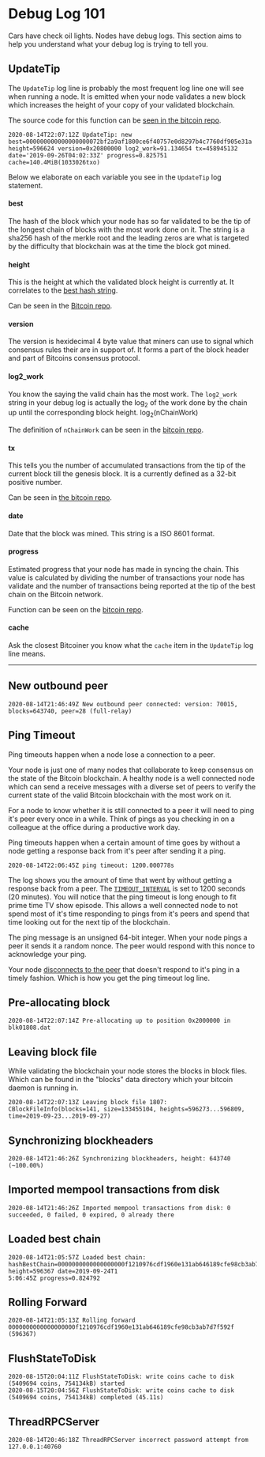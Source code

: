 # Debug Log 101

Cars have check oil lights. Nodes have debug logs. This section aims to help you understand what your debug log is trying to tell you.

## UpdateTip

The `UpdateTip` log line is probably the most frequent log line one will see when running a node. It is emitted when your node validates a new block which increases the height of your copy of your validated blockchain.

The source code for this function can be [seen in the bitcoin repo](https://github.com/bitcoin/bitcoin/blob/b75f2ad72db6db93665c66279a4c9e8d5d89f027/src/validation.cpp#L2429-L2476).

```log
2020-08-14T22:07:12Z UpdateTip: new best=000000000000000000072bf2a9af1800ce6f40757e0d8297b4c7760df905e31a height=596624 version=0x20800000 log2_work=91.134654 tx=458945132 date='2019-09-26T04:02:33Z' progress=0.825751 cache=140.4MiB(1033026txo)
```


Below we elaborate on each variable you see in the `UpdateTip` log statement.

#### best

The hash of the block which your node has so far validated to be the tip of the longest chain of blocks with the most work done on it. The string is a sha256 hash of the merkle root and the leading zeros are what is targeted by the difficulty that blockchain was at the time the block got mined.

#### height

This is the height at which the validated block height is currently at. It correlates to the [best hash string](#best).

Can be seen in the [Bitcoin repo](https://github.com/bitcoin/bitcoin/blob/54f812d9d29893c690ae06b84aaeab128186aa36/src/chain.h#L149-L150).

#### version

The version is hexidecimal 4 byte value that miners can use to signal which consensus rules their are in support of. It forms a part of the block header and part of Bitcoins consensus protocol.

<!-- Mastering Bitcoin covers this will https://github.com/bitcoinbook/bitcoinbook/blob/develop/ch10.asciidoc -->

#### log2_work

You know the saying the valid chain has the most work. The `log2_work` string in your debug log is actually the log<sub>2</sub> of the work done by the chain up until the corresponding block height. log<sub>2</sub>(nChainWork)

The definition of `nChainWork` can be seen in the [bitcoin repo](https://github.com/bitcoin/bitcoin/blob/54f812d9d29893c690ae06b84aaeab128186aa36/src/chain.h#L161-L162).

#### tx

This tells you the number of accumulated transactions from the tip of the current block till the genesis block. It is a currently defined as a 32-bit positive number.

Can be seen in [the bitcoin repo](https://github.com/bitcoin/bitcoin/blob/54f812d9d29893c690ae06b84aaeab128186aa36/src/chain.h#L168-L171).

#### date

Date that the block was mined. This string is a ISO 8601 format.

#### progress

Estimated progress that your node has made in syncing the chain. This value is calculated by dividing the number of transactions your node has validate and the number of transactions being reported at the tip of the best chain on the Bitcoin network.

Function can be seen on the [bitcoin repo](https://github.com/bitcoin/bitcoin/blob/b75f2ad72db6db93665c66279a4c9e8d5d89f027/src/validation.cpp#L5193-L5210).

#### cache

Ask the closest Bitcoiner you know what the `cache` item in the `UpdateTip` log line means.

---

## New outbound peer

```log
2020-08-14T21:46:49Z New outbound peer connected: version: 70015, blocks=643740, peer=28 (full-relay)
```

## Ping Timeout

Ping timeouts happen when a node lose a connection to a peer.

Your node is just one of many nodes that collaborate to keep consensus on the state of the Bitcoin blockchain. A healthy node is a well connected node which can send a receive messages with a diverse set of peers to verify the current state of the valid Bitcoin blockchain with the most work on it.

For a node to know whether it is still connected to a peer it will need to ping it's peer every once in a while. Think of pings as you checking in on a colleague at the office during a productive work day.

Ping timeouts happen when a certain amount of time goes by without a node getting a response back from it's peer after sending it a ping.

```log
2020-08-14T22:06:45Z ping timeout: 1200.000778s
```

The log shows you the amount of time that went by without getting a response back from a peer. The [`TIMEOUT_INTERVAL`](https://github.com/bitcoin/bitcoin/blob/bd00d3b1f2036893419d1e8c514a8af2c4e4b1fb/src/net.h#L50-L51) is set to 1200 seconds (20 minutes). You will notice that the ping timeout is long enough to fit prime time TV show episode. This allows a well connected node to not spend most of it's time responding to pings from it's peers and spend that time looking out for the next tip of the blockchain. 

The ping message is an unsigned 64-bit integer. When your node pings a peer it sends it a random nonce. The peer would respond with this nonce to acknowledge your ping. 

Your node [disconnects to the peer](https://github.com/bitcoin/bitcoin/blob/bd00d3b1f2036893419d1e8c514a8af2c4e4b1fb/src/net.cpp#L1168) that doesn't respond to it's ping in a timely fashion. Which is how you get the ping timeout log line.

##  Pre-allocating block

```log
2020-08-14T22:07:14Z Pre-allocating up to position 0x2000000 in blk01808.dat
```


## Leaving block file

While validating the blockchain your node stores the blocks in block files. Which can be found in the "blocks" data directory which your bitcoin daemon is running in.  

```log
2020-08-14T22:07:13Z Leaving block file 1807: CBlockFileInfo(blocks=141, size=133455104, heights=596273...596809, time=2019-09-23...2019-09-27)
```

## Synchronizing blockheaders

```log
2020-08-14T21:46:26Z Synchronizing blockheaders, height: 643740 (~100.00%)
```

## Imported mempool transactions from disk

```log
2020-08-14T21:46:26Z Imported mempool transactions from disk: 0 succeeded, 0 failed, 0 expired, 0 already there
```

## Loaded best chain

```log
2020-08-14T21:05:57Z Loaded best chain: hashBestChain=0000000000000000000f1210976cdf1960e131ab646189cfe98cb3ab7d7f592f height=596367 date=2019-09-24T1
5:06:45Z progress=0.824792
```

## Rolling Forward

```log
2020-08-14T21:05:13Z Rolling forward 0000000000000000000f1210976cdf1960e131ab646189cfe98cb3ab7d7f592f (596367)
```

## FlushStateToDisk

```log
2020-08-15T20:04:11Z FlushStateToDisk: write coins cache to disk (5409694 coins, 754134kB) started
2020-08-15T20:04:56Z FlushStateToDisk: write coins cache to disk (5409694 coins, 754134kB) completed (45.11s)
```

## ThreadRPCServer

```log
2020-08-14T20:46:18Z ThreadRPCServer incorrect password attempt from 127.0.0.1:40760
```
